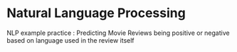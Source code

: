 # Natural Language Processing

NLP example practice : Predicting Movie Reviews being positive or negative based on language used in the review itself


